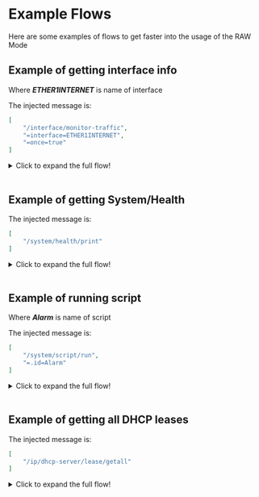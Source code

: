 # Example Flows

Here are some examples of flows to get faster into the usage of the RAW Mode

## Example of getting interface info

Where ***ETHER1INTERNET*** is name of interface

The injected message is:

```json
[
    "/interface/monitor-traffic",
    "=interface=ETHER1INTERNET",
    "=once=true"
]
```

<details>
<summary>Click to expand the full flow!</summary>
<pre>
[
    {
        "id": "34844337.ceefbc",
        "type": "mikrotik",
        "z": "f0d0173f.b4a34",
        "device": "",
        "name": "",
        "action": "9",
        "x": 680,
        "y": 2720,
        "wires": [
            [
                "dd3c5317.fd344"
            ]
        ]
    },
    {
        "id": "630604f7.ccb25c",
        "type": "inject",
        "z": "f0d0173f.b4a34",
        "name": "",
        "props": [
            {
                "p": "payload"
            },
            {
                "p": "topic",
                "vt": "str"
            }
        ],
        "repeat": "",
        "crontab": "",
        "once": false,
        "onceDelay": 0.1,
        "topic": "",
        "payload": "[\"/interface/monitor-traffic\",\"=interface=ETHER1INTERNET\",\"=once=true\"]",
        "payloadType": "json",
        "x": 550,
        "y": 2720,
        "wires": [
            [
                "34844337.ceefbc"
            ]
        ]
    },
    {
        "id": "dd3c5317.fd344",
        "type": "debug",
        "z": "f0d0173f.b4a34",
        "name": "",
        "active": true,
        "tosidebar": true,
        "console": false,
        "tostatus": false,
        "complete": "false",
        "statusVal": "",
        "statusType": "auto",
        "x": 850,
        "y": 2720,
        "wires": []
    }
]
</pre>
</details><br>

## Example of getting System/Health

The injected message is:

```json
[
    "/system/health/print"
]
```

<details>
<summary>Click to expand the full flow!</summary>
<pre>
[
    {
        "id": "4f3bd278.016564",
        "type": "mikrotik",
        "z": "f0d0173f.b4a34",
        "device": "",
        "name": "",
        "action": "9",
        "x": 760,
        "y": 3160,
        "wires": [
            [
                "712e010d.e3cc38"
            ]
        ]
    },
    {
        "id": "b42e32f5.6ce26",
        "type": "change",
        "z": "f0d0173f.b4a34",
        "name": "HEALTH",
        "rules": [
            {
                "t": "set",
                "p": "payload",
                "pt": "msg",
                "to": "[\"/system/health/print\"]",
                "tot": "json"
            }
        ],
        "action": "",
        "property": "",
        "from": "",
        "to": "",
        "reg": false,
        "x": 560,
        "y": 3160,
        "wires": [
            [
                "4f3bd278.016564"
            ]
        ]
    },
    {
        "id": "a0525925.11f17",
        "type": "inject",
        "z": "f0d0173f.b4a34",
        "name": "",
        "props": [
            {
                "p": "payload",
                "v": "",
                "vt": "date"
            },
            {
                "p": "topic",
                "v": "",
                "vt": "string"
            }
        ],
        "repeat": "",
        "crontab": "",
        "once": false,
        "onceDelay": 0.1,
        "topic": "",
        "payload": "",
        "payloadType": "date",
        "x": 411,
        "y": 3156,
        "wires": [
            [
                "b42e32f5.6ce26"
            ]
        ]
    },
    {
        "id": "712e010d.e3cc38",
        "type": "debug",
        "z": "f0d0173f.b4a34",
        "name": "",
        "active": false,
        "tosidebar": true,
        "console": false,
        "tostatus": false,
        "complete": "false",
        "x": 930,
        "y": 3160,
        "wires": []
    }
]
</pre>
</details><br>

## Example of running script

Where ***Alarm*** is name of script

The injected message is:

```json
[
    "/system/script/run",
    "=.id=Alarm"
]
```

<details>
<summary>Click to expand the full flow!</summary>
<pre>
[
    {
        "id": "aee77086.2d473",
        "type": "change",
        "z": "f0d0173f.b4a34",
        "name": "",
        "rules": [
            {
                "t": "set",
                "p": "payload",
                "pt": "msg",
                "to": "{\"command\":[\"/system/script/run\",\"=.id=Alarm\"]}",
                "tot": "json"
            }
        ],
        "action": "",
        "property": "",
        "from": "",
        "to": "",
        "reg": false,
        "x": 680,
        "y": 3300,
        "wires": [
            [
                "378e1896.f530e"
            ]
        ]
    },
    {
        "id": "378e1896.f530e",
        "type": "mikrotik",
        "z": "f0d0173f.b4a34",
        "device": "",
        "name": "",
        "action": "9",
        "x": 900,
        "y": 3300,
        "wires": [
            []
        ]
    },
    {
        "id": "c5467461.d3301",
        "type": "inject",
        "z": "f0d0173f.b4a34",
        "name": "",
        "props": [
            {
                "p": "payload",
                "v": "",
                "vt": "date"
            },
            {
                "p": "topic",
                "v": "",
                "vt": "string"
            }
        ],
        "repeat": "",
        "crontab": "",
        "once": false,
        "onceDelay": 0.1,
        "topic": "",
        "payload": "",
        "payloadType": "date",
        "x": 500,
        "y": 3300,
        "wires": [
            [
                "aee77086.2d473"
            ]
        ]
    }
]
</pre>
</details><br>

## Example of getting all DHCP leases

The injected message is:

```json
[
    "/ip/dhcp-server/lease/getall"
]
```

<details>
<summary>Click to expand the full flow!</summary>
<pre>
[
    {
        "id": "8916b5a8.ece7e",
        "type": "mikrotik",
        "z": "f0d0173f.b4a34",
        "device": "",
        "name": "",
        "action": "9",
        "x": 660,
        "y": 3120,
        "wires": [
            [
                "d569810b.f2ac7"
            ]
        ]
    },
    {
        "id": "8f7b1436.a771c8",
        "type": "inject",
        "z": "f0d0173f.b4a34",
        "name": "",
        "props": [
            {
                "p": "payload",
                "v": "{\"command\":[\"/ip/dhcp-server/lease/getall\"]}",
                "vt": "json"
            },
            {
                "p": "topic",
                "v": "",
                "vt": "string"
            }
        ],
        "repeat": "",
        "crontab": "",
        "once": false,
        "onceDelay": 0.1,
        "topic": "",
        "payload": "[\"/ip/dhcp-server/lease/getall\"]",
        "payloadType": "json",
        "x": 350,
        "y": 3120,
        "wires": [
            [
                "7abcc01e.fcd3e8"
            ]
        ]
    },
    {
        "id": "d569810b.f2ac7",
        "type": "debug",
        "z": "f0d0173f.b4a34",
        "name": "",
        "active": true,
        "tosidebar": true,
        "console": false,
        "tostatus": false,
        "complete": "false",
        "x": 810,
        "y": 3120,
        "wires": []
    },
    {
        "id": "7abcc01e.fcd3e8",
        "type": "change",
        "z": "f0d0173f.b4a34",
        "name": "All DHCP/lease",
        "rules": [
            {
                "t": "set",
                "p": "payload",
                "pt": "msg",
                "to": "[\"/ip/dhcp-server/lease/getall\"]",
                "tot": "json"
            }
        ],
        "action": "",
        "property": "",
        "from": "",
        "to": "",
        "reg": false,
        "x": 500,
        "y": 3120,
        "wires": [
            [
                "8916b5a8.ece7e"
            ]
        ]
    }
]
</pre>
</details><br>
